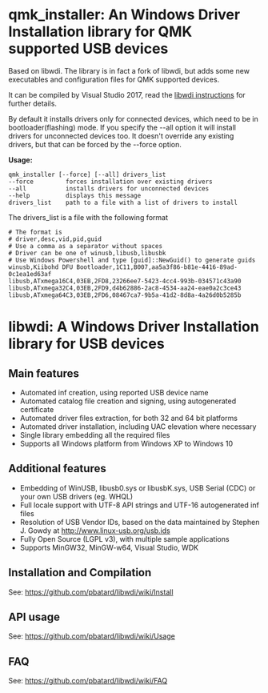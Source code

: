 qmk_installer: An Windows Driver Installation library for QMK supported USB devices
===================================================================================
Based on libwdi. The library is in fact a fork of libwdi, but adds some new executables and configuration files for QMK supported devices.

It can be compiled by Visual Studio 2017, read the [libwdi instructions](https://github.com/pbatard/libwdi/wiki/Compiling-and-debugging-libwdi-or-Zadig) for further details.

By default it installs drivers only for connected devices, which need to be in bootloader(flashing) mode. If you specify the --all option it will install drivers for unconnected devices too. It doesn't override any existing drivers, but that can be forced by the --force option.

**Usage:**
```
qmk_installer [--force] [--all] drivers_list
--force         forces installation over existing drivers
--all           installs drivers for unconnected devices
--help          displays this message
drivers_list    path to a file with a list of drivers to install
```

The drivers_list is a file with the following format
```
# The format is
# driver,desc,vid,pid,guid
# Use a comma as a separator without spaces
# Driver can be one of winusb,libusb,libusbk
# Use Windows Powershell and type [guid]::NewGuid() to generate guids
winusb,Kiibohd DFU Bootloader,1C11,B007,aa5a3f86-b81e-4416-89ad-0c1ea1ed63af
libusb,ATxmega16C4,03EB,2FD8,23266ee7-5423-4cc4-993b-034571c43a90
libusb,ATxmega32C4,03EB,2FD9,d4b62886-2ac8-4534-aa24-eae0a2c3ce43
libusb,ATxmega64C3,03EB,2FD6,08467ca7-9b5a-41d2-8d8a-4a26d0b5285b
```

libwdi: A Windows Driver Installation library for USB devices
=============================================================

Main features
-------------

* Automated inf creation, using reported USB device name
* Automated catalog file creation and signing, using autogenerated certificate
* Automated driver files extraction, for both 32 and 64 bit platforms
* Automated driver installation, including UAC elevation where necessary
* Single library embedding all the required files
* Supports all Windows platform from Windows XP to Windows 10

Additional features
-------------------

* Embedding of WinUSB, libusb0.sys or libusbK.sys, USB Serial (CDC) or your own
  USB drivers (eg. WHQL)
* Full locale support with UTF-8 API strings and UTF-16 autogenerated inf files
* Resolution of USB Vendor IDs, based on the data maintained by Stephen J. Gowdy
  at http://www.linux-usb.org/usb.ids
* Fully Open Source (LGPL v3), with multiple sample applications
* Supports MinGW32, MinGW-w64, Visual Studio, WDK

Installation and Compilation
----------------------------

See: https://github.com/pbatard/libwdi/wiki/Install

API usage
---------

See: https://github.com/pbatard/libwdi/wiki/Usage

FAQ
---

See: https://github.com/pbatard/libwdi/wiki/FAQ

